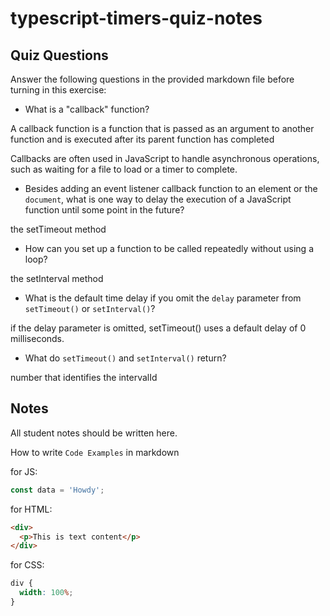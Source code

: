 # typescript-timers-quiz-notes

## Quiz Questions

Answer the following questions in the provided markdown file before turning in this exercise:

- What is a "callback" function?

A callback function is a function that is passed as an argument to another function and is executed after its parent function has completed

Callbacks are often used in JavaScript to handle asynchronous operations, such as waiting for a file to load or a timer to complete.

- Besides adding an event listener callback function to an element or the `document`, what is one way to delay the execution of a JavaScript function until some point in the future?

the setTimeout method

- How can you set up a function to be called repeatedly without using a loop?

the setInterval method

- What is the default time delay if you omit the `delay` parameter from `setTimeout()` or `setInterval()`?

if the delay parameter is omitted, setTimeout() uses a default delay of 0 milliseconds.

- What do `setTimeout()` and `setInterval()` return?

number that identifies the intervalId

## Notes

All student notes should be written here.

How to write `Code Examples` in markdown

for JS:

```javascript
const data = 'Howdy';
```

for HTML:

```html
<div>
  <p>This is text content</p>
</div>
```

for CSS:

```css
div {
  width: 100%;
}
```
